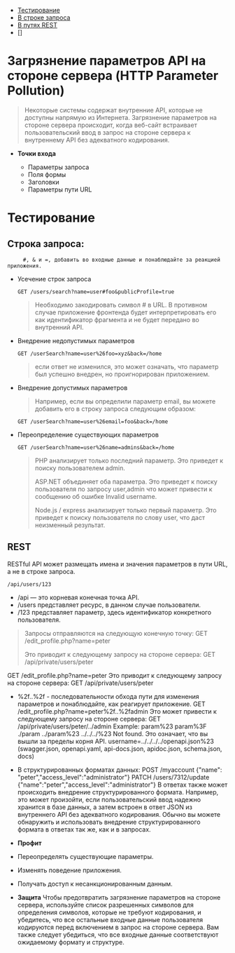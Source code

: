 * [Тестирование](#Тестирование)
* [В строке запроса](##Строка)
* [В путях REST](#REST)
* []

  
# Загрязнение параметров API на стороне сервера (HTTP Parameter Pollution)

> Некоторые системы содержат внутренние API, которые не доступны напрямую из Интернета. Загрязнение параметров на стороне сервера происходит, когда веб-сайт встраивает пользовательский ввод в запрос на стороне сервера к внутреннему API без адекватного кодирования. 

* **Точки входа**
  
  * Параметры запроса
  * Поля формы
  * Заголовки 
  * Параметры пути URL

# Тестирование

## Строка запроса:

         #, & и =, добавить во входные данные и понаблюдайте за реакцией приложения.
 	
  * Усечение строк запроса

        GET /users/search?name=user#foo&publicProfile=true
    
    > Необходимо закодировать символ # в URL. В противном случае приложение фронтенда будет интерпретировать его как идентификатор фрагмента и не будет передано во внутренний API.

  * Внедрение недопустимых параметров

        GET /userSearch?name=user%26foo=xyz&back=/home
    > если ответ не изменился, это может означать, что параметр был успешно внедрен, но проигнорирован приложением.
    
  * Внедрение допустимых параметров
    
      > Например, если вы определили параметр email, вы можете добавить его в строку запроса следующим образом:

        GET /userSearch?name=user%26email=foo&back=/home

  * Переопределение существующих параметров

        GET /userSearch?name=user%26name=admins&back=/home

      > PHP анализирует только последний параметр. Это приведет к поиску пользователем admin.
      > 
      > ASP.NET объединяет оба параметра. Это приведет к поиску пользователя по запросу user,admin что может привести к сообщению об ошибке Invalid username.
      > 
      > Node.js / express анализирует только первый параметр. Это приведет к поиску пользователя по слову user, что даст неизменный результат.

## REST

RESTful API может размещать имена и значения параметров в пути URL, а не в строке запроса.

    /api/users/123

* /api — это корневая конечная точка API.
* /users представляет ресурс, в данном случае пользователи.
* /123 представляет параметр, здесь идентификатор конкретного пользователя.

> Запросы отправляются на следующую конечную точку:
GET /edit_profile.php?name=peter
>
>Это приводит к следующему запросу на стороне сервера:
GET /api/private/users/peter

  
  



GET /edit_profile.php?name=peter
Это приводит к следующему запросу на стороне сервера:
GET /api/private/users/peter
* %2f..%2f - последовательности обхода пути для изменения параметров и понаблюдайте, как реагирует приложение.
GET /edit_profile.php?name=peter%2f..%2fadmin
Это может привести к следующему запросу на стороне сервера:
GET /api/private/users/peter/../admin
Example:
param%23
param%3F
./param
../param%23
../../../%23
Not found. Это означает, что вы вышли за пределы корня API.
username=../../../../openapi.json%23 (swagger.json, openapi.yaml, api-docs.json, apidoc.json, schema.json, docs)

*	В структурированных форматах данных:
POST /myaccount
{"name": "peter\",\"access_level\":\"administrator"}
PATCH /users/7312/update
{"name":"peter","access_level":"administrator"}
В ответах также может происходить внедрение структурированного формата. Например, это может произойти, если пользовательский ввод надежно хранится в базе данных, а затем встроен в ответ JSON из внутреннего API без адекватного кодирования. Обычно вы можете обнаружить и использовать внедрение структурированного формата в ответах так же, как и в запросах.

* **Профит**
* Переопределять существующие параметры.
* Изменять поведение приложения.
* Получать доступ к несанкционированным данным.

* **Защита**
Чтобы предотвратить загрязнение параметров на стороне сервера, используйте список разрешенных символов для определения символов, которые не требуют кодирования, и убедитесь, что все остальные входные данные пользователя кодируются перед включением в запрос на стороне сервера. Вам также следует убедиться, что все входные данные соответствуют ожидаемому формату и структуре.
